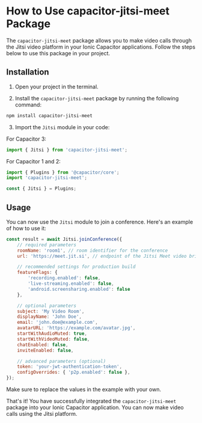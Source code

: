 # How to Use capacitor-jitsi-meet Package

The `capacitor-jitsi-meet` package allows you to make video calls through the Jitsi video platform in your Ionic Capacitor applications. Follow the steps below to use this package in your project.

## Installation

1. Open your project in the terminal.

2. Install the `capacitor-jitsi-meet` package by running the following command:

```bash
npm install capacitor-jitsi-meet
```

3. Import the `Jitsi` module in your code:

For Capacitor 3:

```javascript
import { Jitsi } from 'capacitor-jitsi-meet';
```

For Capacitor 1 and 2:

```javascript
import { Plugins } from '@capacitor/core';
import 'capacitor-jitsi-meet';

const { Jitsi } = Plugins;
```

## Usage

You can now use the `Jitsi` module to join a conference. Here's an example of how to use it:

```javascript
const result = await Jitsi.joinConference({
    // required parameters
    roomName: 'room1', // room identifier for the conference
    url: 'https://meet.jit.si', // endpoint of the Jitsi Meet video bridge

    // recommended settings for production build
    featureFlags: {
        'recording.enabled': false,
        'live-streaming.enabled': false,
        'android.screensharing.enabled': false
    },

    // optional parameters
    subject: 'My Video Room',
    displayName: 'John Doe',
    email: 'john.doe@example.com',
    avatarURL: 'https://example.com/avatar.jpg',
    startWithAudioMuted: true,
    startWithVideoMuted: false,
    chatEnabled: false,
    inviteEnabled: false,

    // advanced parameters (optional)
    token: 'your-jwt-authentication-token',
    configOverrides: { 'p2p.enabled': false },
});
```

Make sure to replace the values in the example with your own.

That's it! You have successfully integrated the `capacitor-jitsi-meet` package into your Ionic Capacitor application. You can now make video calls using the Jitsi platform.